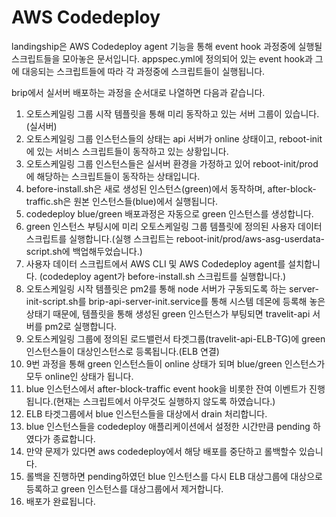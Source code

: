 # AWS Codedeploy

landingship은 AWS Codedeploy agent 기능을 통해 event hook 과정중에 실행될 스크립트들을 모아놓은 문서입니다. appspec.yml에 정의되어 있는 event hook과 그에 대응되는 스크립트들에 따라 각 과정중에 스크립트들이 실행됩니다.

brip에서 실서버 배포하는 과정을 순서대로 나열하면 다음과 같습니다.

1. 오토스케일링 그룹 시작 템플릿을 통해 미리 동작하고 있는 서버 그룹이 있습니다.(실서버)
2. 오토스케일링 그룹 인스턴스들의 상태는 api 서버가 online 상태이고, reboot-init 에 있는 서비스 스크립트들이 동작하고 있는 상황입니다.
3. 오토스케일링 그룹 인스턴스들은 실서버 환경을 가정하고 있어 reboot-init/prod 에 해당하는 스크립트들이 동작하는 상태입니다.
4. before-install.sh은 새로 생성된 인스턴스(green)에서 동작하며, after-block-traffic.sh은 원본 인스턴스들(blue)에서 실행됩니다.
5. codedeploy blue/green 배포과정은 자동으로 green 인스턴스를 생성합니다.
6. green 인스턴스 부팅시에 미리 오토스케일링 그룹 템플릿에 정의된 사용자 데이터 스크립트를 실행합니다.(실행 스크립트는 reboot-init/prod/aws-asg-userdata-script.sh에 백업해두었습니다.)
7. 사용자 데이터 스크립트에서 AWS CLI 및 AWS Codedeploy agent를 설치합니다. (codedeploy agent가 before-install.sh 스크립트를 실행합니다.)
8. 오토스케일링 시작 템플릿은 pm2를 통해 node 서버가 구동되도록 하는 server-init-script.sh를 brip-api-server-init.service를 통해 시스템 데몬에 등록해 놓은 상태기 때문에, 템플릿을 통해 생성된 green 인스턴스가 부팅되면 travelit-api 서버를 pm2로 실행합니다.
9. 오토스케일링 그룹에 정의된 로드밸런서 타겟그룹(travelit-api-ELB-TG)에 green 인스턴스들이 대상인스턴스로 등록됩니다.(ELB 연결)
10. 9번 과정을 통해 green 인스턴스들이 online 상태가 되며 blue/green 인스턴스가 모두 online인 상태가 됩니다.
11. blue 인스턴스에서 after-block-traffic event hook을 비롯한 잔여 이벤트가 진행됩니다.(현재는 스크립트에서 아무것도 실행하지 않도록 하였습니다.)
12. ELB 타겟그룹에서 blue 인스턴스들을 대상에서 drain 처리합니다.
13. blue 인스턴스들을 codedeploy 애플리케이션에서 설정한 시간만큼 pending 하였다가 종료합니다.
14. 만약 문제가 있다면 aws codedeploy에서 해당 배포를 중단하고 롤백할수 있습니다.
15. 롤백을 진행하면 pending하였던 blue 인스턴스를 다시 ELB 대상그룹에 대상으로 등록하고 green 인스턴스를 대상그룹에서 제거합니다.
16. 배포가 완료됩니다.
